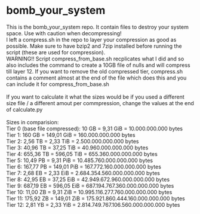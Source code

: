 # bomb_your_system

This is the bomb_your_system repo. It contain files to destroy your system space. Use with caution when decompressing! <br>
I left a compress.sh in the repo to layer your compression as good as possible. Make sure to have bzip2 and 7zip installed before running the script (these are used for compression). <br>
WARNING!! Script compress_from_base.sh recplicates what I did and so also includes the command to create a 10GB file of nulls and will compress till layer 12. If you want to remove the old compressed tier, compress.sh contains a comment almost at the end of the file which does this and you can include it for compress_from_base.sh <br> <br>
If you want to calculate it what the sizes would be if you used a different size file / a different amout per commpression, change the values at the end of calculate.py <br> <br>
Sizes in comparision: <br>
Tier 0 (base file compressed): 10 GB     = 9,31 GiB   = 10.000.000.000 bytes <br>
Tier 1:                        160 GB    = 149,01 GiB = 160.000.000.000 bytes <br>
Tier 2:                        2,56 TB   = 2,33 TiB   = 2.500.000.000.000 bytes <br>
Tier 3:                        40,96 TB  = 37,25 TiB  = 40.960.000.000.000 bytes <br>
Tier 4:                        655,36 TB = 596,05 TiB = 655.360.000.000.000 bytes <br>
Tier 5:                        10,49 PB  = 9,31 PiB   = 10.485.760.000.000.000 bytes <br>
Tier 6:                        167,77 PB = 149,01 PiB = 167.772.160.000.000.000 bytes <br>
Tier 7:                        2,68 EB   = 2,33 EiB   = 2.684.354.560.000.000.000 bytes <br>
Tier 8:                        42,95 EB  = 37,25 EiB  = 42.949.672.960.000.000.000 bytes <br>
Tier 9:                        687,19 EB = 596,05 EiB = 687.194.767.360.000.000.000 bytes <br>
Tier 10:                       11,00 ZB  = 9,31 ZiB   = 10.995.116.277.760.000.000.000 bytes <br>
Tier 11:                       175,92 ZB = 149,01 ZiB = 175.921.860.444.160.000.000.000 bytes <br>
Tier 12:                       2,81 YB   =  2,33 YiB  = 2.814.749.767.106.560.000.000.000 bytes <br>
